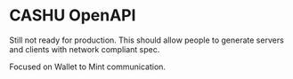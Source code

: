 # CASHU OpenAPI

Still not ready for production. This should allow people to generate servers and clients with network compliant spec.

Focused on Wallet to Mint communication.
